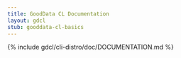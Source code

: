 ```yaml
---
title: GoodData CL Documentation
layout: gdcl
stub: gooddata-cl-basics
---
```


{% include gdcl/cli-distro/doc/DOCUMENTATION.md %}
